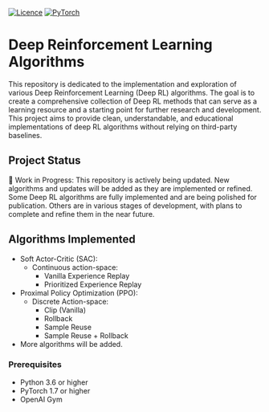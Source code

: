 [![Licence](https://img.shields.io/github/license/Ileriayo/markdown-badges?style=for-the-badge)](./LICENSE)
[![PyTorch](https://img.shields.io/badge/PyTorch-%23EE4C2C.svg?style=for-the-badge&logo=PyTorch&logoColor=white)](https://pytorch.org/)

# Deep Reinforcement Learning Algorithms
This repository is dedicated to the implementation and exploration of various Deep Reinforcement Learning (Deep RL) algorithms. The goal is to create a comprehensive collection of Deep RL methods that can serve as a learning resource and a starting point for further research and development. This project aims to provide clean, understandable, and educational implementations of deep RL algorithms without relying on third-party baselines.
## Project Status

🚧 Work in Progress: This repository is actively being updated. New algorithms and updates will be added as they are implemented or refined. Some Deep RL algorithms are fully implemented and are being polished for publication. Others are in various stages of development, with plans to complete and refine them in the near future.

## Algorithms Implemented

- Soft Actor-Critic (SAC):
    + Continuous action-space:
        * Vanilla Experience Replay
        * Prioritized Experience Replay
- Proximal Policy Optimization (PPO):
     + Discrete Action-space:
          * Clip (Vanilla)
          * Rollback
          * Sample Reuse
          * Sample Reuse + Rollback
- More algorithms will be added.
### Prerequisites

- Python 3.6 or higher
- PyTorch 1.7 or higher
- OpenAI Gym
